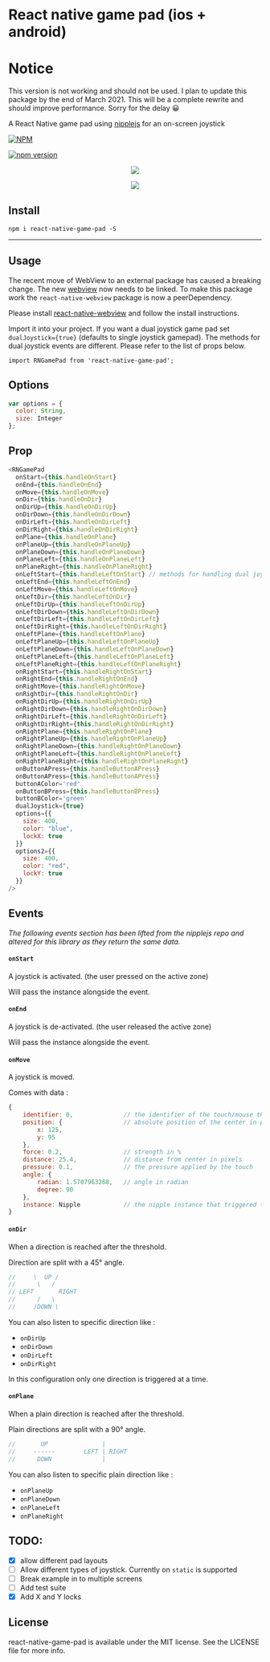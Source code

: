 # React native game pad (ios + android)

# Notice

This version is not working and should not be used. I plan to update this package by the end of March 2021. 
This will be a complete rewrite and should improve performance. Sorry for the delay 😀


A React Native game pad using [nipplejs](https://github.com/yoannmoinet/nipplejs) for an on-screen joystick

[![NPM](https://nodei.co/npm/react-native-game-pad.png)](https://nodei.co/npm/react-native-game-pad/)

[![npm version](https://badge.fury.io/js/react-native-game-pad.svg)](https://badge.fury.io/js/react-native-game-pad)

<p align="center">
	<img src ="./example.png" />
</p>

<p align="center">
	<img src ="./dual.png" />
</p>

## Install

```
npm i react-native-game-pad -S
```

---

## Usage

The recent move of WebView to an external package has caused a breaking change. The new [webview](https://github.com/react-native-community/react-native-webview) now needs to be linked. To make this package work the `react-native-webview` package is now a peerDependency.

Please install [react-native-webview](https://github.com/react-native-community/react-native-webview) and follow the install instructions.

Import it into your project. If you want a dual joystick game pad set `dualJoystick={true}` (defaults to single joystick gamepad).
The methods for dual joystick events are different. Please refer to the list of props below.

```
import RNGamePad from 'react-native-game-pad';
```

## Options

```javascript
var options = {
  color: String,
  size: Integer
};
```

## Prop

```javascript
<RNGamePad
  onStart={this.handleOnStart}
  onEnd={this.handleOnEnd}
  onMove={this.handleOnMove}
  onDir={this.handleOnDir}
  onDirUp={this.handleOnDirUp}
  onDirDown={this.handleOnDirDown}
  onDirLeft={this.handleOnDirLeft}
  onDirRight={this.handleOnDirRight}
  onPlane={this.handleOnPlane}
  onPlaneUp={this.handleOnPlaneUp}
  onPlaneDown={this.handleOnPlaneDown}
  onPlaneLeft={this.handleOnPlaneLeft}
  onPlaneRight={this.handleOnPlaneRight}
  onLeftStart={this.handleLeftOnStart} // methods for handling dual joysticks START
  onLeftEnd={this.handleLeftOnEnd}
  onLeftMove={this.handleLeftOnMove}
  onLeftDir={this.handleLeftOnDir}
  onLeftDirUp={this.handleLeftOnDirUp}
  onLeftDirDown={this.handleLeftOnDirDown}
  onLeftDirLeft={this.handleLeftOnDirLeft}
  onLeftDirRight={this.handleLeftOnDirRight}
  onLeftPlane={this.handleLeftOnPlane}
  onLeftPlaneUp={this.handleLeftOnPlaneUp}
  onLeftPlaneDown={this.handleLeftOnPlaneDown}
  onLeftPlaneLeft={this.handleLeftOnPlaneLeft}
  onLeftPlaneRight={this.handleLeftOnPlaneRight}
  onRightStart={this.handleRightOnStart}
  onRightEnd={this.handleRightOnEnd}
  onRightMove={this.handleRightOnMove}
  onRightDir={this.handleRightOnDir}
  onRightDirUp={this.handleRightOnDirUp}
  onRightDirDown={this.handleRightOnDirDown}
  onRightDirLeft={this.handleRightOnDirLeft}
  onRightDirRight={this.handleRightOnDirRight}
  onRightPlane={this.handleRightOnPlane}
  onRightPlaneUp={this.handleRightOnPlaneUp}
  onRightPlaneDown={this.handleRightOnPlaneDown}
  onRightPlaneLeft={this.handleRightOnPlaneLeft}
  onRightPlaneRight={this.handleRightOnPlaneRight}
  onButtonAPress={this.handleButtonAPress}
  onButtonAPress={this.handleButtonAPress}
  buttonAColor='red'
  onButtonBPress={this.handleButtonBPress}
  buttonBColor='green'
  dualJoystick={true}
  options={{
    size: 400,
    color: "blue",
    lockX: true
  }}
  options2={{
    size: 400,
    color: "red",
    lockY: true
  }}
/>
```

## Events

_The following events section has been lifted from the nipplejs repo and altered for this library as they return the same data._

#### `onStart`

A joystick is activated. (the user pressed on the active zone)

Will pass the instance alongside the event.

#### `onEnd`

A joystick is de-activated. (the user released the active zone)

Will pass the instance alongside the event.

#### `onMove`

A joystick is moved.

Comes with data :

```javascript
{
    identifier: 0,              // the identifier of the touch/mouse that triggered it
    position: {                 // absolute position of the center in pixels
        x: 125,
        y: 95
    },
    force: 0.2,                 // strength in %
    distance: 25.4,             // distance from center in pixels
    pressure: 0.1,              // the pressure applied by the touch
    angle: {
        radian: 1.5707963268,   // angle in radian
        degree: 90
    },
    instance: Nipple            // the nipple instance that triggered the event
}
```

#### `onDir`

When a direction is reached after the threshold.

Direction are split with a 45° angle.

```javascript
//     \  UP /
//      \   /
// LEFT       RIGHT
//      /   \
//     /DOWN \
```

You can also listen to specific direction like :

- `onDirUp`
- `onDirDown`
- `onDirLeft`
- `onDirRight`

In this configuration only one direction is triggered at a time.

#### `onPlane`

When a plain direction is reached after the threshold.

Plain directions are split with a 90° angle.

```javascript
//       UP               |
//     ------        LEFT | RIGHT
//      DOWN              |
```

You can also listen to specific plain direction like :

- `onPlaneUp`
- `onPlaneDown`
- `onPlaneLeft`
- `onPlaneRight`

## TODO:

- [x] allow different pad layouts
- [ ] Allow different types of joystick. Currently on `static` is supported
- [ ] Break example in to multiple screens
- [ ] Add test suite
- [x] Add X and Y locks

## License

react-native-game-pad is available under the MIT license. See the LICENSE file for more info.
